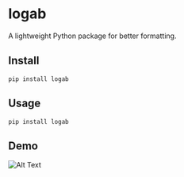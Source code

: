 # logab
A lightweight Python package for better formatting.
## Install
```
pip install logab
```
## Usage
```
pip install logab
```
## Demo
![Alt Text](demo.gif)